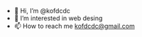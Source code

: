 - 👋 Hi, I’m @kofdcdc
- 👀 I’m interested in web desing
- 📫 How to reach me kofdcdc@gmail.com

<!---
kofdcdc/kofdcdc is a ✨ special ✨ repository because its `README.md` (this file) appears on your GitHub profile.
You can click the Preview link to take a look at your changes.
--->
